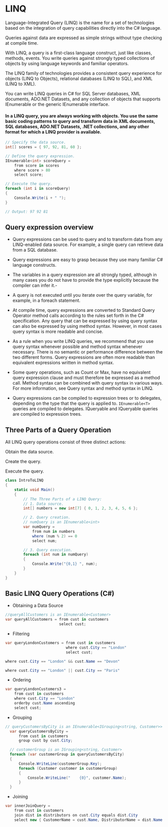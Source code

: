 # LINQ

Language-Integrated Query (LINQ) is the name for a set of technologies based on the integration of query capabilities directly into the C# language.

Queries against data are expressed as simple strings without type checking at compile time.

With LINQ, a query is a first-class language construct, just like classes, methods, events. You write queries against strongly typed collections of objects by using language keywords and familiar operators.

The LINQ family of technologies provides a consistent query experience for objects (LINQ to Objects), relational databases (LINQ to SQL), and XML (LINQ to XML).

You can write LINQ queries in C# for SQL Server databases, XML documents, ADO.NET Datasets, and any collection of objects that supports IEnumerable or the generic IEnumerable<T> interface.

#### In a LINQ query, you are always working with objects. You use the same basic coding patterns to query and transform data in XML documents, SQL databases, ADO.NET Datasets, .NET collections, and any other format for which a LINQ provider is available.

```c#
// Specify the data source.
int[] scores = { 97, 92, 81, 60 };

// Define the query expression.
IEnumerable<int> scoreQuery =
    from score in scores
    where score > 80
    select score;

// Execute the query.
foreach (int i in scoreQuery)
{
    Console.Write(i + " ");
}

// Output: 97 92 81
```

## Query expression overview
- Query expressions can be used to query and to transform data from any LINQ-enabled data source. For example, a single query can retrieve data from a SQL database.

- Query expressions are easy to grasp because they use many familiar C# language constructs.

- The variables in a query expression are all strongly typed, although in many cases you do not have to provide the type explicitly because the compiler can infer it.-

- A query is not executed until you iterate over the query variable, for example, in a foreach statement.

- At compile time, query expressions are converted to Standard Query Operator method calls according to the rules set forth in the C# specification. Any query that can be expressed by using query syntax can also be expressed by using method syntax. However, in most cases query syntax is more readable and concise.

- As a rule when you write LINQ queries, we recommend that you use query syntax whenever possible and method syntax whenever necessary. There is no semantic or performance difference between the two different forms. Query expressions are often more readable than equivalent expressions written in method syntax.

- Some query operations, such as Count or Max, have no equivalent query expression clause and must therefore be expressed as a method call. Method syntax can be combined with query syntax in various ways. For more information, see Query syntax and method syntax in LINQ.

- Query expressions can be compiled to expression trees or to delegates, depending on the type that the query is applied to. ```IEnumerable<T>``` queries are compiled to delegates. IQueryable and IQueryable<T> queries are compiled to expression trees.

## Three Parts of a Query Operation

All LINQ query operations consist of three distinct actions:

Obtain the data source.

Create the query.

Execute the query.

```c#
class IntroToLINQ
{
    static void Main()
    {
        // The Three Parts of a LINQ Query:
        // 1. Data source.
        int[] numbers = new int[7] { 0, 1, 2, 3, 4, 5, 6 };

        // 2. Query creation.
        // numQuery is an IEnumerable<int>
        var numQuery =
            from num in numbers
            where (num % 2) == 0
            select num;

        // 3. Query execution.
        foreach (int num in numQuery)
        {
            Console.Write("{0,1} ", num);
        }
    }
}
```

## Basic LINQ Query Operations (C#)

- Obtaining a Data Source

```c#
//queryAllCustomers is an IEnumerable<Customer>
var queryAllCustomers = from cust in customers
                        select cust;
```

- Filtering

```c#
var queryLondonCustomers = from cust in customers
                           where cust.City == "London"
                           select cust;
```

```c# 
where cust.City == "London" && cust.Name == "Devon"
```

```c# 
where cust.City == "London" || cust.City == "Paris"
```

- Ordering

```c#
var queryLondonCustomers3 =
    from cust in customers
    where cust.City == "London"
    orderby cust.Name ascending
    select cust;
```

- Grouping

```c#
// queryCustomersByCity is an IEnumerable<IGrouping<string, Customer>>
  var queryCustomersByCity =
      from cust in customers
      group cust by cust.City;

  // customerGroup is an IGrouping<string, Customer>
  foreach (var customerGroup in queryCustomersByCity)
  {
      Console.WriteLine(customerGroup.Key);
      foreach (Customer customer in customerGroup)
      {
          Console.WriteLine("    {0}", customer.Name);
      }
  }
```

- Joining

```c#
var innerJoinQuery =
    from cust in customers
    join dist in distributors on cust.City equals dist.City
    select new { CustomerName = cust.Name, DistributorName = dist.Name };
```